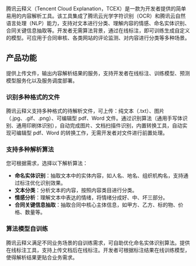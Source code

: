 腾讯云释义（Tencent Cloud Explanation，TCEX）是一款为开发者提供的简单易用的内容解析工具。该工具集成了腾讯云光学字符识别（OCR）和腾讯云自然语言处理（NLP）能力，支持对文本进行分类、理解内容的情感、命名实体识别、合同关键信息抽取等。开发者无需算法背景，通过在线标注，即可训练生成自定义的模型。可应用于合同审核、各类网站的评论监测、对内容进行分类等多种场景。

## 产品功能
提供上传文件，输出内容解析结果的服务，支持开发者在线标注、训练模型、预测模型服务化以及服务调度部署。
 
### 识别多种格式的文件
腾讯云释义支持多种格式的待解析文件，可上传：纯文本（.txt）、图片（.jpg、.gif、.png）、可编辑型 pdf、Word 文件。通过识别算法（通用手写体识别、通用印刷体识别），自动完成图片、文档扫描件识别，内置转换工具，自动实现可编辑型 pdf、Word 的转换工作，无需开发者对文件进行前置处理。
 
### 支持多种解析算法
您可根据需求，选择以下解析算法：
- **命名实体识别**：抽取文本中的实体内容，如人名、地名、组织机构名，支持通过标注优化识别效果。
- **文本分类**：分析文本的内容，按照内容类目进行分类。
- **情感分析**：理解文本中表达的情绪，将情绪分成好、中、坏三部分。
- **合同关键信息抽取**：抽取合同中核心主体信息，如甲方、乙方、标的物、价格、数量等。
 
### 算法模型自训练
腾讯云释义满足不同业务场景的自训练需求，可自助优化命名实体识别算法。提供在线标注工具，支持上传文档后在线标注。开发者可根据标注结果在线训练模型，使得解析结果更贴合业务需求。
 
